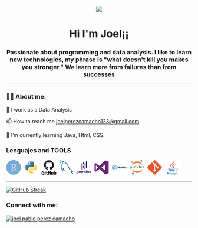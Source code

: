 <div id="header" align="center">
    <img src="https://media.giphy.com/media/qgQUggAC3Pfv687qPC/giphy.gif" width="300">
    <h1 align="center">Hi I'm Joel¡¡</h1>
    <h3 align="center">Passionate about programming and data analysis. I like to learn new technologies,
         my phrase is "what doesn't kill you makes you stronger."
          We learn more from failures than from successes</h3>
</div>

---
### 👨‍💻 About me:

📝 I work as a Data Analysis

📫 How to reach me joelperezcamacho123@gmail.com

🌱 I’m currently learning Java, Html, CSS.

<div align="left">
    <h3>Lenguajes and TOOLS</h3>
    <div>
        <img src="https://github.com/devicons/devicon/blob/master/icons/rstudio/rstudio-plain.svg" title="R" alt="R"
        width="40" height="40"/>&nbsp;
        <img src="https://github.com/devicons/devicon/blob/master/icons/python/python-original.svg" title="Python" alt="Python"
        width="40" height="40"/>&nbsp;
        <img src="https://github.com/devicons/devicon/blob/master/icons/github/github-original-wordmark.svg" title="Python" alt="Python"
        width="40" height="40"/>&nbsp;
        <img src="https://github.com/devicons/devicon/blob/master/icons/mysql/mysql-original.svg" title="MySQL"                                   alt="MySQL" width="40" height="40"/>&nbsp;
        <img src="https://github.com/devicons/devicon/blob/master/icons/pandas/pandas-original-wordmark.svg" title="Pandas"                       alt="Pandas" width="40" height="40"/>&nbsp;
        <img src="https://github.com/devicons/devicon/blob/master/icons/visualstudio/visualstudio-plain.svg" title="VisualStudio"                 alt="VisualStudio" width="40" height="40"/>&nbsp;
        <img src="https://github.com/devicons/devicon/blob/master/icons/numpy/numpy-original-wordmark.svg" title="Numpy"                         alt="Numpy" width="40" height="40"/>&nbsp;
        <img src="https://github.com/devicons/devicon/blob/master/icons/jupyter/jupyter-original-wordmark.svg" title="Jupyter"                   alt="Jupyter" width="40" height="40"/>&nbsp;
        <img src="https://github.com/devicons/devicon/blob/master/icons/git/git-plain.svg" title="Git" alt="Git" width="40"                     height="40"/>&nbsp;
        <img src="https://github.com/devicons/devicon/blob/master/icons/java/java-original.svg" title="Java" alt="Java" width="40"               height="40"/>&nbsp;
    </div>
</div>

---

[![GitHub Streak](https://streak-stats.demolab.com/?user=DenverCoder1&theme=radical)](https://git.io/streak-stats)

<h3 align="left">Connect with me:</h3>
<p align="left">
<a href="https://www.linkedin.com/in/joel-pablo-perez-camacho/" target="blank"><img align="center" src="https://raw.githubusercontent.com/rahuldkjain/github-profile-readme-generator/master/src/images/icons/Social/linked-in-alt.svg" alt="joel pablo perez camacho" height="30" width="40" /></a>
</p>

